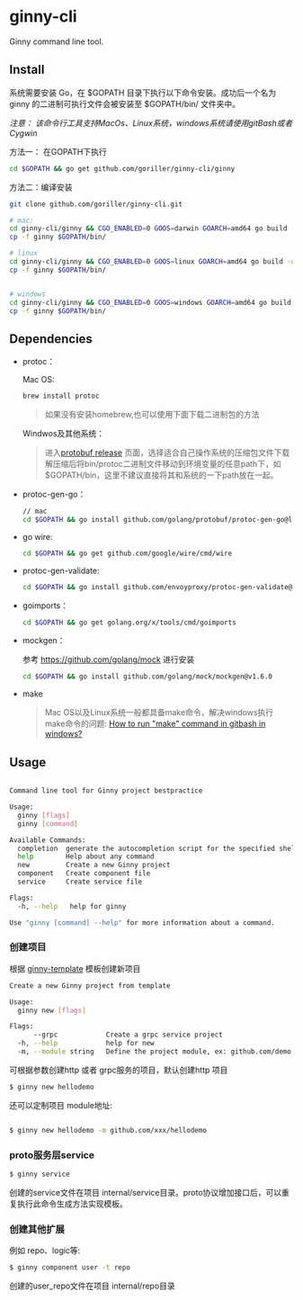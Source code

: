 # ginny-cli
Ginny command line tool.


## Install

系统需要安装 Go，在 $GOPATH 目录下执行以下命令安装。成功后一个名为 ginny 的二进制可执行文件会被安装至 $GOPATH/bin/ 文件夹中。

*注意： 该命令行工具支持MacOs、Linux系统，windows系统请使用gitBash或者Cygwin*

方法一： 在GOPATH下执行

```sh
cd $GOPATH && go get github.com/goriller/ginny-cli/ginny

```

方法二：编译安装

```sh
git clone github.com/goriller/ginny-cli.git

# mac:
cd ginny-cli/ginny && CGO_ENABLED=0 GOOS=darwin GOARCH=amd64 go build -o ginny
cp -f ginny $GOPATH/bin/

# linux
cd ginny-cli/ginny && CGO_ENABLED=0 GOOS=linux GOARCH=amd64 go build -o ginny
cp -f ginny $GOPATH/bin/


# windows
cd ginny-cli/ginny && CGO_ENABLED=0 GOOS=windows GOARCH=amd64 go build -o ginny
cp -f ginny $GOPATH/bin/
```
## Dependencies

* protoc：

    Mac OS:

  ```sh
  brew install protoc
  ```
  >如果没有安装homebrew,也可以使用下面下载二进制包的方法

  Windwos及其他系统：
  
  >进入[protobuf release](https://github.com/protocolbuffers/protobuf/>releases) 页面，选择适合自己操作系统的压缩包文件下载
  >解压缩后将bin/protoc二进制文件移动到环境变量的任意path下，如$GOPATH/bin，这里不建议直接将其和系统的一下path放在一起。

* protoc-gen-go：

  ```sh
  // mac
  cd $GOPATH && go install github.com/golang/protobuf/protoc-gen-go@latest
  ```

* go wire:
  
  ```sh
  cd $GOPATH && go get github.com/google/wire/cmd/wire
  ```

* protoc-gen-validate:
  
  ```sh
  cd $GOPATH && go install github.com/envoyproxy/protoc-gen-validate@latest
  ```

* goimports：

  ```sh
  cd $GOPATH && go get golang.org/x/tools/cmd/goimports
  ```

* mockgen：

  参考 https://github.com/golang/mock 进行安装

  ```sh
  cd $GOPATH && go install github.com/golang/mock/mockgen@v1.6.0
  ```

* make 
  
  >Mac OS以及Linux系统一般都具备make命令，解决windows执行make命令的问题:
  >[How to run "make" command in gitbash in windows?](https://gist.github.com/evanwill/0207876c3243bbb6863e65ec5dc3f058)

## Usage
```sh

Command line tool for Ginny project bestpractice

Usage:
  ginny [flags]
  ginny [command]

Available Commands:
  completion  generate the autocompletion script for the specified shell
  help        Help about any command
  new         Create a new Ginny project
  component   Create component file
  service     Create service file

Flags:
  -h, --help   help for ginny

Use "ginny [command] --help" for more information about a command.
```
### 创建项目

根据 [ginny-template](https://github.com/goriller/ginny-template) 模板创建新项目

```sh
Create a new Ginny project from template

Usage:
  ginny new [flags]

Flags:
      --grpc            Create a grpc service project
  -h, --help            help for new
  -m, --module string   Define the project module, ex: github.com/demo
```

可根据参数创建http 或者 grpc服务的项目，默认创建http 项目

```sh
$ ginny new hellodemo

```
还可以定制项目 module地址:
```sh

$ ginny new hellodemo -m github.com/xxx/hellodemo
```

### proto服务层service

```sh
$ ginny service 

```
创建的service文件在项目 internal/service目录。proto协议增加接口后，可以重复执行此命令生成方法实现模板。

### 创建其他扩展

例如 repo、logic等:

```sh
$ ginny component user -t repo

```
创建的user_repo文件在项目 internal/repo目录

